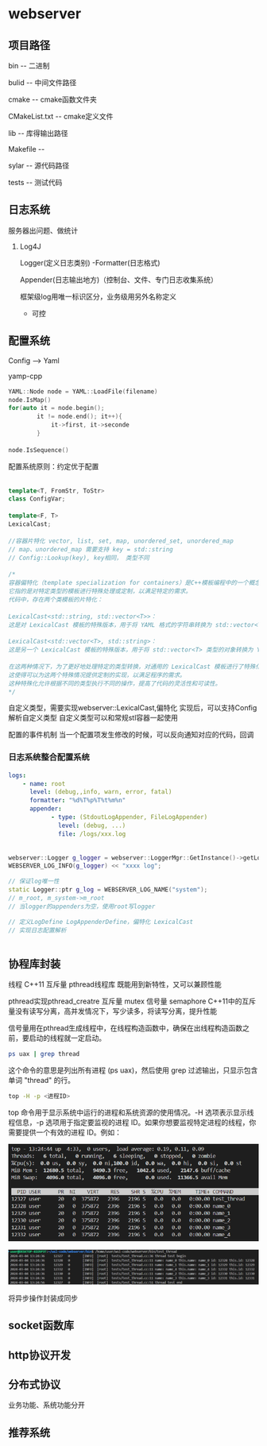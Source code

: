 # webserver

## 项目路径

bin --  二进制

bulid -- 中间文件路径

cmake -- cmake函数文件夹

CMakeList.txt -- cmake定义文件

lib -- 库得输出路径

Makefile -- 

sylar -- 源代码路径

tests -- 测试代码

## 日志系统

服务器出问题、做统计

1)
    Log4J


    Logger(定义日志类别)
    -Formatter(日志格式)

    Appender(日志输出地方)（控制台、文件、专门日志收集系统）


    框架级log用唯一标识区分，业务级用另外名称定义
    - 可控


## 配置系统

Config --> Yaml

yamp-cpp

```cpp
YAML::Node node = YAML::LoadFile(filename)
node.IsMap()
for(auto it = node.begin();
        it != node.end(); it++){
            it->first, it->seconde
        }

node.IsSequence()
```

配置系统原则：约定优于配置

```cpp

template<T, FromStr, ToStr>
class ConfigVar;

template<F, T>
LexicalCast;

//容器片特化 vector, list, set, map, unordered_set, unordered_map
// map、unordered_map 需要支持 key = std::string
// Config::Lookup(key), key相同， 类型不同

/*
容器偏特化（template specialization for containers）是C++模板编程中的一个概念。
它指的是对特定类型的模板进行特殊处理或定制，以满足特定的需求。
代码中，存在两个类模板的片特化：

LexicalCast<std::string, std::vector<T>>：
这是对 LexicalCast 模板的特殊版本，用于将 YAML 格式的字符串转换为 std::vector<T> 类型的对象。

LexicalCast<std::vector<T>, std::string>：
这是另一个 LexicalCast 模板的特殊版本，用于将 std::vector<T> 类型的对象转换为 YAML 格式的字符串。

在这两种情况下，为了更好地处理特定的类型转换，对通用的 LexicalCast 模板进行了特殊化。
这使得可以为这两个特殊情况提供定制的实现，以满足程序的需求。
这种特殊化允许根据不同的类型执行不同的操作，提高了代码的灵活性和可读性。
*/

```

自定义类型，需要实现webserver::LexicalCast,偏特化
实现后，可以支持Config解析自定义类型
自定义类型可以和常规stl容器一起使用

配置的事件机制
当一个配置项发生修改的时候，可以反向通知对应的代码，回调

### 日志系统整合配置系统

```yaml
logs:
    - name: root
      level: (debug,,info, warn, error, fatal)
      formatter: "%d%T%p%T%t%m%n" 
      appender:
            - type: (StdoutLogAppender, FileLogAppender)
              level: (debug, ...)
              file: /logs/xxx.log

```

```cpp

webserver::Logger g_logger = webserver::LoggerMgr::GetInstance()->getLogger(name);
WEBSERVER_LOG_INFO(g_logger) << "xxxx log";

```

```cpp
// 保证log唯一性
static Logger::ptr g_log = WEBSERVER_LOG_NAME("system");
// m_root, m_system->m_root
// 当logger的appenders为空，使用root写logger
```
```cpp
// 定义LogDefine LogAppenderDefine，偏特化 LexicalCast
// 实现日志配置解析
```

```cpp

```

## 协程库封装

线程 C++11
互斥量 pthread线程库
既能用到新特性，又可以兼顾性能

pthread实现pthread_creatre
互斥量 mutex 
信号量 semaphore
C++11中的互斥量没有读写分离，高并发情况下，写少读多，将读写分离，提升性能

信号量用在pthread生成线程中，在线程构造函数中，确保在出线程构造函数之前，要启动的线程就一定启动。

```bash
ps uax | grep thread
```
这个命令的意思是列出所有进程 (ps uax)，然后使用 grep 过滤输出，只显示包含单词 "thread" 的行。

```bash
top -H -p <进程ID>
```
top 命令用于显示系统中运行的进程和系统资源的使用情况。-H 选项表示显示线程信息，-p 选项用于指定要监视的进程 ID。如果你想要监视特定进程的线程，你需要提供一个有效的进程 ID。例如：

![alt text](pic/thread01-1.png)

![alt text](pic/thread01-2.png)

将异步操作封装成同步

## socket函数库


## http协议开发


## 分布式协议

业务功能、系统功能分开

## 推荐系统

